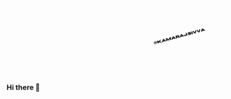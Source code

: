 <a href="https://www.linkedin.com/in/kamarajsivva/" rel="some text">![](https://github.com/ksivva/ksivva/blob/master/banner.gif)</a>
### Hi there 👋
